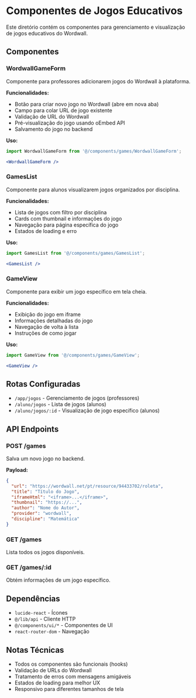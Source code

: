# Componentes de Jogos Educativos

Este diretório contém os componentes para gerenciamento e visualização de jogos educativos do Wordwall.

## Componentes

### WordwallGameForm
Componente para professores adicionarem jogos do Wordwall à plataforma.

**Funcionalidades:**
- Botão para criar novo jogo no Wordwall (abre em nova aba)
- Campo para colar URL de jogo existente
- Validação de URL do Wordwall
- Pré-visualização do jogo usando oEmbed API
- Salvamento do jogo no backend

**Uso:**
```jsx
import WordwallGameForm from '@/components/games/WordwallGameForm';

<WordwallGameForm />
```

### GamesList
Componente para alunos visualizarem jogos organizados por disciplina.

**Funcionalidades:**
- Lista de jogos com filtro por disciplina
- Cards com thumbnail e informações do jogo
- Navegação para página específica do jogo
- Estados de loading e erro

**Uso:**
```jsx
import GamesList from '@/components/games/GamesList';

<GamesList />
```

### GameView
Componente para exibir um jogo específico em tela cheia.

**Funcionalidades:**
- Exibição do jogo em iframe
- Informações detalhadas do jogo
- Navegação de volta à lista
- Instruções de como jogar

**Uso:**
```jsx
import GameView from '@/components/games/GameView';

<GameView />
```

## Rotas Configuradas

- `/app/jogos` - Gerenciamento de jogos (professores)
- `/aluno/jogos` - Lista de jogos (alunos)
- `/aluno/jogos/:id` - Visualização de jogo específico (alunos)

## API Endpoints

### POST /games
Salva um novo jogo no backend.

**Payload:**
```json
{
  "url": "https://wordwall.net/pt/resource/94433702/roleta",
  "title": "Título do Jogo",
  "iframeHtml": "<iframe>...</iframe>",
  "thumbnail": "https://...",
  "author": "Nome do Autor",
  "provider": "wordwall",
  "discipline": "Matemática"
}
```

### GET /games
Lista todos os jogos disponíveis.

### GET /games/:id
Obtém informações de um jogo específico.

## Dependências

- `lucide-react` - Ícones
- `@/lib/api` - Cliente HTTP
- `@/components/ui/*` - Componentes de UI
- `react-router-dom` - Navegação

## Notas Técnicas

- Todos os componentes são funcionais (hooks)
- Validação de URLs do Wordwall
- Tratamento de erros com mensagens amigáveis
- Estados de loading para melhor UX
- Responsivo para diferentes tamanhos de tela 